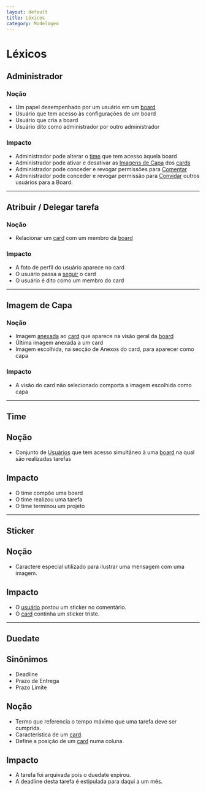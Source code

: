 ```yaml
---
layout: default
title: Léxicos
category: Modelagem
---
```


# Léxicos

## Administrador

### Noção
- Um papel desempenhado por um usuário em um [board]()
- Usuário que tem acesso às configurações de um board
- Usuário que cria a board
- Usuário dito como administrador por outro administrador

### Impacto
- Administrador pode alterar o [time]() que tem acesso àquela board
- Administrador pode ativar e desativar as [Imagens de Capa](lexicos.html#imagem-de-capa) dos [cards]()
- Administrador pode conceder e revogar permissões para [Comentar]()
- Administrador pode conceder e revogar permissão para [Convidar]() outros usuários para a Board.
 
--------------

## Atribuir / Delegar tarefa

### Noção
- Relacionar um [card]() com um membro da [board]()

### Impacto
- A foto de perfil do usuário aparece no card
- O usuário passa a [seguir]() o card
- O usuário é dito como um membro do card

--------------

## Imagem de Capa

### Noção
- Imagem [anexada]() ao [card]() que aparece na visão geral da [board]()
- Última imagem anexada a um card
- Imagem escolhida, na secção de Anexos do card, para aparecer como capa

### Impacto
- A visão do card não selecionado comporta a imagem escolhida como capa

--------------

## Time

## Noção
- Conjunto de [Usuários]() que tem acesso simultâneo à uma [board]() na qual são realizadas tarefas

## Impacto
- O time compõe uma board
- O time realizou uma tarefa
- O time terminou um projeto


--------------

## Sticker

## Noção
- Caractere especial utilizado para ilustrar uma mensagem com uma imagem.

## Impacto
- O [usuário]() postou um sticker no comentário.
- O [card]() continha um sticker triste.


--------------

## Duedate

## Sinônimos
- Deadline
- Prazo de Entrega
- Prazo Limite

## Noção
- Termo que referencia o tempo máximo que uma tarefa deve ser cumprida.
- Característica de um [card]().
- Define a posição de um [card]() numa coluna.

## Impacto
- A tarefa foi arquivada pois o duedate expirou.
- A deadline desta tarefa é estipulada para daqui a um mês.
